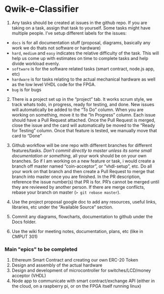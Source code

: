 # Qwik-e-Classifier

1. Any tasks should be created at issues in the github repo. If you are taking on a task, assign that task to yourself. Some tasks might have multiple people. I’ve setup different labels for the issues:
- `docs` is for all documentation stuff (proposal, diagrams, basically any work we do thats not software or hardware)
- `hard`, `medium` and `easy` indicates the relative difficulty of the task. This will help us come up with estimates on time to complete tasks and help divide workload evenly.
- `software` is for the software related tasks (smart contract, node.js app, etc)
- `hardware` is for tasks relating to the actual mechanical hardware as well as the low level VHDL code for the FPGA.
- `bug` is for bugs

2. There is a project set up in the “project” tab. It works scrum style, we track whats todo, in progress, ready for testing, and done. New issues will automatically be added to the “To Do” column. When you are working on something, move it to the “In Progress” column. Each issue should have a Pull Request attached. Once the Pull Request is merged, close the issue and the card will automatically be moved to the “Ready for Testing” column. Once that feature is tested, we manually move that card to “Done”

3. Github workflow will be one repo with different branches for different features/tasks. *Don’t commit directly to master unless its some small documentation or something*, all your work should be on your own branches. So if I am working on a new feature or task, i would create a branch off master named “coin-acceptor”, or “vhdl-setup”, etc. Do all your work on that branch and then create a Pull Request to merge that branch into master once you are finished. In the PR description, reference the issue number(s) that PR is for. PR’s cannot be merged until they are reviewed by another person. If there are merge conflicts, rebase your branch on master (`> git rebase master`). 

4. Use the project proposal google doc to add any resources, useful links, libraries, etc under the “Available Source” section.

5. Commit any diagrams, flowcharts, documentation to github under the Docs folder.

6. Use the wiki for meeting notes, documentation, plans, etc (like in CMPUT 301)


### Main "epics" to be completed

1. Ethereum Smart Contract and creating our own ERC-20 Token
2. Design and assembly of the actual hardware
3. Design and development of microcontroller for switches/LCD/money acceptor (VHDL)
4. Node app to communicate with smart contract/exchange API (either in the cloud, on a raspberry pi, or on the FPGA itself running linux)
